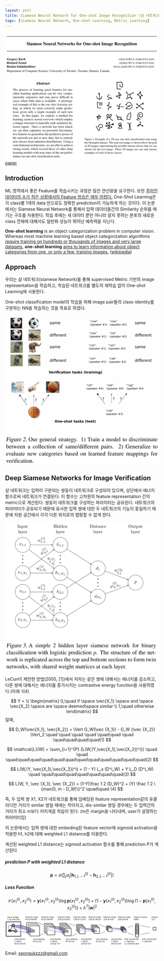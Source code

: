 ```yaml
---
layout: post
title: Siamese Neural Network for One-shot Image Recognition (샴 네트워크)
tags: [Siamese Neural Network, One-shot Learning, Metric Learning]
---
```

![Siamese NN Paper](https://github.com/uk-kim/uk-kim.github.io/blob/master/_posts/2018-10-07-siamese_nn/siamese_paper_intro.png?raw=true)
[paper](https://www.cs.cmu.edu/~rsalakhu/papers/oneshot1.pdf)

## Introduction
ML 영역에서 좋은 Feature를 학습시키는 과정은 많은 연산량을 요구한다. 또한 <u>주어진 데이터의 수가 적은 상황에서의 Feature 학습은 매우 어렵다.</u> One-Shot Learning은 각 class별 1개의 data 만으로도 정확한 prediction이 가능하게 하는 것이다. 이 논문에서는 Siamese Neural Network를 통해서 입력 데이터들간의 Similarity 순위를 매기는 구조를 차용한다. 학습 후에는 새 데이터 뿐만 아니라 알지 못하는 분포의 새로운 class 전체에 대해서도 일반화 성능이 뛰어난 예측력을 지닌다.

<b>One-shot learning</b> is an object categorization problem in computer vision. Whereas most machine learning based object categorization algorithms <u>require training on hundreds or thousands of images and very large datasets</u>, <b>one-shot learning</b> <u>aims to learn information about object categories from one, or only a few, training images.</u> ([wikipedia](https://en.wikipedia.org/wiki/One-shot_learning))


## Approach
우리는 샴 네트워크(siamese Network)를 통해 supervised Metric 기반의 image representation을 학습하고, 학습된 네트워크를 별도의 재학습 없이 One-shot Learning에 사용한다.

One-shot classification model의 학습을 위해 image pair들의 class-identity를 구분하는 NN을 학습하는 것을 목표로 하였다.

![Siamese NN Strategy](https://github.com/uk-kim/uk-kim.github.io/blob/master/_posts/2018-10-07-siamese_nn/siamese_fig1_strategy.png?raw=true)

## Deep Siamese Networks for Image Verification

샴 네트워크는 입력이 구분되는 쌍둥이 네트워크로 구성되어 있으며, 상단에서 에너지 함수로써 네트워크가 연결된다. 이 함수는 고차원의 feature representation 간의 metric으로 계산된다. 쌍둥이 네트워크를 구성하는 파라미터는 공유된다. 네트워크의 파라미터가 공유되기 때문에 유사한 입력 쌍에 대한 두 네트워크의 기능이 동일하기 때문에 차원 공간에서 각각 다른 위치로의 맵핑할 수 없게 한다.

![Siamese NN Architecture1](https://github.com/uk-kim/uk-kim.github.io/blob/master/_posts/2018-10-07-siamese_nn/siamese_network_architecture_1.jpeg?raw=true)

LeCun이 제안한 방법(2005, [1])에서 저자는 같은 쌍에 대해서는 에너지를 감소하고, 다른 쌍에 대해서는 에너지를 증가시키는 contrastive energy function을 사용하였다.(아래 식4)

$$
Y = \{ \begin{matrix} 0,\quad if \space \vec{X_1} \space and \space \vec{X_2} \space are \space deemed\space similar \\ 1,\quad otherwise \end{matrix}
$$
일때,

$$
D_W(\vec{X_1}, \vec{X_2}) = \Vert G_W(\vec {X_1}) - G_W (\vec {X_2}) \Vert_2 \quad \quad \quad \quad \quad\quad \quad \quad\quad\quad\quad(1)
$$

$$ \mathcal{L}(W) = \sum_{i=1}^{P} {L(W,(Y,\vec{X_1},\vec{X_2})^i)} \quad \quad \quad\quad\quad\quad\quad\quad\quad\quad\quad\quad\quad\quad(2)
$$

$$
L(W,(Y, \vec{X_1},\vec{X_2})^i) = (1 - Y) L_s (D^i_W) + Y L_D (D^i_W) \quad \quad\quad\quad\quad\quad\quad\quad(3)
$$

$$
L(W, Y, \vec {X_1}, \vec {X_2}) = (1-Y)\frac 1 2 (D_W)^2 + (Y) \frac 1 2 \{max(0, m - D_W)\}^2 \quad\quad (4)
$$

즉, 두 입력 쌍 X1, X2가 네트워크를 통해 임배딩된 feature representation같의 유클리디안 거리가 similar 쌍일 때에는 작아지고, dis-similar 쌍일 경우에는 두 입력간의 거리가 최소 m보다 커지게끔 학습이 된다. (m은 margin을 나타내며, user가 설정하는 파라미터임)

이 논문에서는 입력 쌍에 대한 embeding된 feature vector에 sigmoid activation을 적용한 h1, h2에 대해 weighted L1 distance를 이용한다.

계산된 weighted L1 distance는 sigmoid activation 함수를 통해 prediction P가 계산된다

##### prediction P with weighted L1 distance
$$
\mathbf{p} = \sigma (\sum{}_j \alpha_j \vert \mathbf{h}_{1, L-1}^{(j)} - \mathbf{h}_{2, L-1} ^{(j)} \vert)
$$

##### Loss Function
$$
\mathcal{L} (x_1^{(i)}, x_2^{(i)}) = \mathbf{y} (x_1^{(i)}, x_2^{(i)}) \log{\mathbf{p} (x_1^{(i)}, x_2^{(i)})} + (1 - \mathbf{y} (x_1^{(i)}, x_2^{(i)})) \log {(1 - \mathbf{p} (x_1^{(i)}, x_2^{(i)}))} + \lambda^T \vert \mathbf{w} \vert ^2
$$

![Siamese NN Architecture2](https://github.com/uk-kim/uk-kim.github.io/blob/master/_posts/2018-10-07-siamese_nn/siamese_network_architecture.jpeg?raw=true)



Email: [seongukzzz@gmail.com](mailto:seongukzzz@gmail.com)